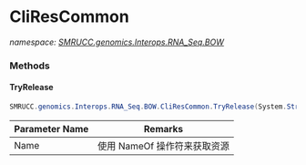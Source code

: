 ﻿# CliResCommon
_namespace: [SMRUCC.genomics.Interops.RNA_Seq.BOW](./index.md)_





### Methods

#### TryRelease
```csharp
SMRUCC.genomics.Interops.RNA_Seq.BOW.CliResCommon.TryRelease(System.String)
```


|Parameter Name|Remarks|
|--------------|-------|
|Name|使用 NameOf 操作符来获取资源|



